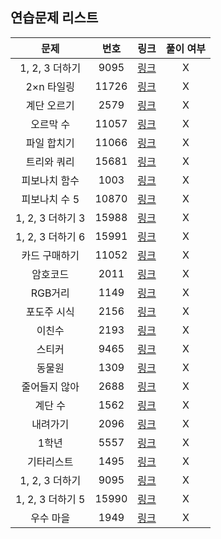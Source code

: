 ## 연습문제 리스트
|문제|번호|링크|풀이 여부|
|:---:|:---:|:---:|:---:|
|1, 2, 3 더하기|9095|[링크](http://boj.kr/9095)|X|
|2×n 타일링|11726|[링크](http://boj.kr/11726)|X|
|계단 오르기|2579|[링크](http://boj.kr/2579)|X|
|오르막 수|11057|[링크](http://boj.kr/11057)|X|
|파일 합치기|11066|[링크](http://boj.kr/11066)|X|
|트리와 쿼리|15681|[링크](http://boj.kr/15681)|X|
|피보나치 함수|1003|[링크](http://boj.kr/1003)|X|
|피보나치 수 5|10870|[링크](http://boj.kr/10870)|X|
|1, 2, 3 더하기 3|15988|[링크](http://boj.kr/15988)|X|
|1, 2, 3 더하기 6|15991|[링크](http://boj.kr/15991)|X|
|카드 구매하기|11052|[링크](http://boj.kr/11052)|X|
|암호코드|2011|[링크](http://boj.kr/2011)|X|
|RGB거리|1149|[링크](http://boj.kr/1149)|X|
|포도주 시식|2156|[링크](http://boj.kr/2156)|X|
|이친수|2193|[링크](http://boj.kr/2193)|X|
|스티커|9465|[링크](http://boj.kr/9465)|X|
|동물원|1309|[링크](http://boj.kr/1309)|X|
|줄어들지 않아|2688|[링크](http://boj.kr/2688)|X|
|계단 수|1562|[링크](http://boj.kr/1562)|X|
|내려가기|2096|[링크](http://boj.kr/2096)|X|
|1학년|5557|[링크](http://boj.kr/5557)|X|
|기타리스트|1495|[링크](http://boj.kr/1495)|X|
|1, 2, 3 더하기|9095|[링크](http://boj.kr/9095)|X|
|1, 2, 3 더하기 5|15990|[링크](http://boj.kr/15990)|X|
|우수 마을|1949|[링크](http://boj.kr/1949)|X|
